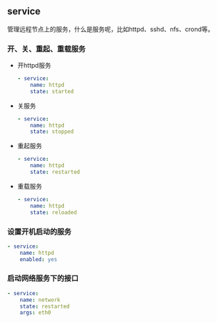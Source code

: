 ## service

管理远程节点上的服务，什么是服务呢，比如httpd、sshd、nfs、crond等。


### 开、关、重起、重载服务

* 开httpd服务

  ```yaml
  - service:
      name: httpd
      state: started
  ```

* 关服务

  ```yaml
  - service:
      name: httpd
      state: stopped
  ```

* 重起服务

  ```yaml
  - service:
      name: httpd
      state: restarted
  ```

* 重载服务

  ```yaml
  - service:
      name: httpd
      state: reloaded
  ```

### 设置开机启动的服务

```yaml
- service:
    name: httpd
    enabled: yes
```

### 启动网络服务下的接口

```yaml
- service:
    name: network
    state: restarted
    args: eth0
```
